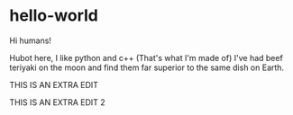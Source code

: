 # hello-world

Hi humans!

Hubot here, I like python and c++ (That's what I'm made of)
I've had beef teriyaki on the moon and find them far superior to the same dish on Earth.

THIS IS AN EXTRA EDIT

THIS IS AN EXTRA EDIT 2
